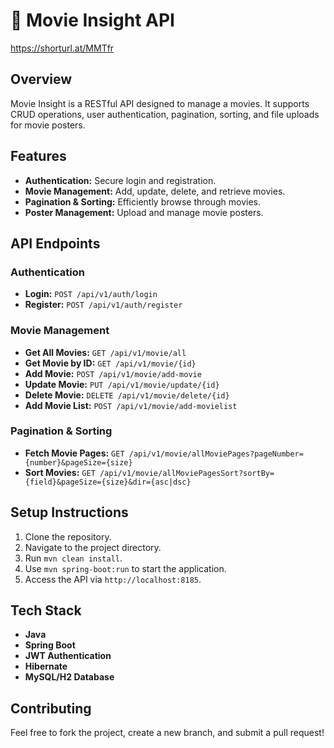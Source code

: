 # 🎥 Movie Insight API

https://shorturl.at/MMTfr

## Overview
Movie Insight is a RESTful API designed to manage a movies. It supports CRUD operations, user authentication, pagination, sorting, and file uploads for movie posters.

## Features
- **Authentication:** Secure login and registration.
- **Movie Management:** Add, update, delete, and retrieve movies.
- **Pagination & Sorting:** Efficiently browse through movies.
- **Poster Management:** Upload and manage movie posters.

## API Endpoints

### Authentication
- **Login:** `POST /api/v1/auth/login`
- **Register:** `POST /api/v1/auth/register`

### Movie Management
- **Get All Movies:** `GET /api/v1/movie/all`
- **Get Movie by ID:** `GET /api/v1/movie/{id}`
- **Add Movie:** `POST /api/v1/movie/add-movie`
- **Update Movie:** `PUT /api/v1/movie/update/{id}`
- **Delete Movie:** `DELETE /api/v1/movie/delete/{id}`
- **Add Movie List:** `POST /api/v1/movie/add-movielist`

### Pagination & Sorting
- **Fetch Movie Pages:** `GET /api/v1/movie/allMoviePages?pageNumber={number}&pageSize={size}`
- **Sort Movies:** `GET /api/v1/movie/allMoviePagesSort?sortBy={field}&pageSize={size}&dir={asc|dsc}`

## Setup Instructions
1. Clone the repository.
2. Navigate to the project directory.
3. Run `mvn clean install`.
4. Use `mvn spring-boot:run` to start the application.
5. Access the API via `http://localhost:8185`.

## Tech Stack
- **Java**
- **Spring Boot**
- **JWT Authentication**
- **Hibernate**
- **MySQL/H2 Database**

## Contributing
Feel free to fork the project, create a new branch, and submit a pull request!


